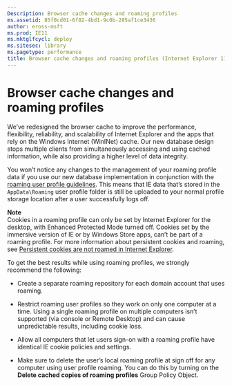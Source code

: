 ```yaml
---
Description: Browser cache changes and roaming profiles
ms.assetid: 85f0cd01-6f82-4bd1-9c0b-285af1ce3436
author: eross-msft
ms.prod: IE11
ms.mktglfcycl: deploy
ms.sitesec: library
ms.pagetype: performance
title: Browser cache changes and roaming profiles (Internet Explorer 11 for IT Pros)
---
```


# Browser cache changes and roaming profiles
We’ve redesigned the browser cache to improve the performance, flexibility, reliability, and scalability of Internet Explorer and the apps that rely on the Windows Internet (WinINet) cache. Our new database design stops multiple clients from simultaneously accessing and using cached information, while also providing a higher level of data integrity.

You won’t notice any changes to the management of your roaming profile data if you use our new database implementation in conjunction with the [roaming user profile guidelines](http://go.microsoft.com/fwlink/p/?LinkId=401544). This means that IE data that’s stored in the `AppData\Roaming` user profile folder is still be uploaded to your normal profile storage location after a user successfully logs off.<p>**Note**<br>Cookies in a roaming profile can only be set by Internet Explorer for the desktop, with Enhanced Protected Mode turned off. Cookies set by the immersive version of IE or by Windows Store apps, can’t be part of a roaming profile. For more information about persistent cookies and roaming, see [Persistent cookies are not roamed in Internet Explorer](http://go.microsoft.com/fwlink/p/?LinkId=401545).

To get the best results while using roaming profiles, we strongly recommend the following:

-   Create a separate roaming repository for each domain account that uses roaming.

-   Restrict roaming user profiles so they work on only one computer at a time. Using a single roaming profile on multiple computers isn’t supported (via console or Remote Desktop) and can cause unpredictable results, including cookie loss.

-   Allow all computers that let users sign-on with a roaming profile have identical IE cookie policies and settings.

-   Make sure to delete the user’s local roaming profile at sign off for any computer using user profile roaming. You can do this by turning on the **Delete cached copies of roaming profiles** Group Policy Object.

 

 




